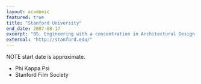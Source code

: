 ```yaml
---
layout: academic
featured: true
title: "Stanford University"
end_date: 2007-08-17
excerpt: "BS, Engineering with a concentration in Architectural Design and a minor in Symbolic Systems."
external: "http://stanford.edu/"
---
```

NOTE start date is approximate.

 * Phi Kappa Psi
 * Stanford Film Society
